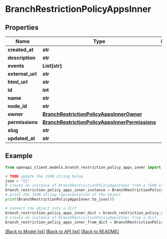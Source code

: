 # BranchRestrictionPolicyAppsInner


## Properties

Name | Type | Description | Notes
------------ | ------------- | ------------- | -------------
**created_at** | **str** |  | [optional] 
**description** | **str** |  | [optional] 
**events** | **List[str]** |  | [optional] 
**external_url** | **str** |  | [optional] 
**html_url** | **str** |  | [optional] 
**id** | **int** |  | [optional] 
**name** | **str** |  | [optional] 
**node_id** | **str** |  | [optional] 
**owner** | [**BranchRestrictionPolicyAppsInnerOwner**](BranchRestrictionPolicyAppsInnerOwner.md) |  | [optional] 
**permissions** | [**BranchRestrictionPolicyAppsInnerPermissions**](BranchRestrictionPolicyAppsInnerPermissions.md) |  | [optional] 
**slug** | **str** |  | [optional] 
**updated_at** | **str** |  | [optional] 

## Example

```python
from openapi_client.models.branch_restriction_policy_apps_inner import BranchRestrictionPolicyAppsInner

# TODO update the JSON string below
json = "{}"
# create an instance of BranchRestrictionPolicyAppsInner from a JSON string
branch_restriction_policy_apps_inner_instance = BranchRestrictionPolicyAppsInner.from_json(json)
# print the JSON string representation of the object
print(BranchRestrictionPolicyAppsInner.to_json())

# convert the object into a dict
branch_restriction_policy_apps_inner_dict = branch_restriction_policy_apps_inner_instance.to_dict()
# create an instance of BranchRestrictionPolicyAppsInner from a dict
branch_restriction_policy_apps_inner_from_dict = BranchRestrictionPolicyAppsInner.from_dict(branch_restriction_policy_apps_inner_dict)
```
[[Back to Model list]](../README.md#documentation-for-models) [[Back to API list]](../README.md#documentation-for-api-endpoints) [[Back to README]](../README.md)


